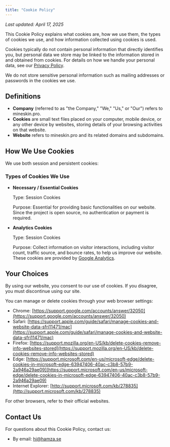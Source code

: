 ```yaml
---
title: "Cookie Policy"
---
```


_Last updated: April 17, 2025_

This Cookie Policy explains what cookies are, how we use them, the types of cookies we use, and how information collected using cookies is used.

Cookies typically do not contain personal information that directly identifies you, but personal data we store may be linked to the information stored in and obtained from cookies. For details on how we handle your personal data, see our [Privacy Policy](/policies/privacy-policy).

We do not store sensitive personal information such as mailing addresses or passwords in the cookies we use.

## Definitions

- **Company** (referred to as "the Company," "We," "Us," or "Our") refers to mineskin.pro.
- **Cookies** are small text files placed on your computer, mobile device, or any other device by websites, storing details of your browsing activities on that website.
- **Website** refers to mineskin.pro and its related domains and subdomains.

## How We Use Cookies

We use both session and persistent cookies:

### Types of Cookies We Use

- **Necessary / Essential Cookies**

  Type: Session Cookies

  Purpose: Essential for providing basic functionalities on our website. Since the project is open source, no authentication or payment is required.

- **Analytics Cookies**

  Type: Session Cookies

  Purpose: Collect information on visitor interactions, including visitor count, traffic source, and bounce rates, to help us improve our website. These cookies are provided by [Google Analytics](https://support.google.com/analytics/answer/6004245).

## Your Choices

By using our website, you consent to our use of cookies. If you disagree, you must discontinue using our site.

You can manage or delete cookies through your web browser settings:

- Chrome: [https://support.google.com/accounts/answer/32050](https://support.google.com/accounts/answer/32050)
- Safari: [https://support.apple.com/guide/safari/manage-cookies-and-website-data-sfri11471/mac](https://support.apple.com/guide/safari/manage-cookies-and-website-data-sfri11471/mac)
- Firefox: [https://support.mozilla.org/en-US/kb/delete-cookies-remove-info-websites-stored](https://support.mozilla.org/en-US/kb/delete-cookies-remove-info-websites-stored)
- Edge: [https://support.microsoft.com/en-us/microsoft-edge/delete-cookies-in-microsoft-edge-63947406-40ac-c3b8-57b9-2a946a29ae09](https://support.microsoft.com/en-us/microsoft-edge/delete-cookies-in-microsoft-edge-63947406-40ac-c3b8-57b9-2a946a29ae09)
- Internet Explorer: [http://support.microsoft.com/kb/278835](http://support.microsoft.com/kb/278835)

For other browsers, refer to their official websites.

## Contact Us

For questions about this Cookie Policy, contact us:

- By email: [hi@hamza.se](mailto:hi@hamza.se)
